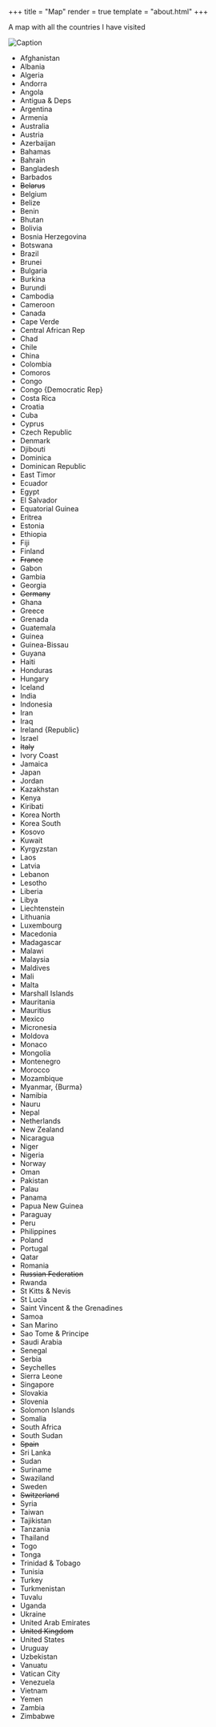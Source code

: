 
+++
title = "Map"
render = true
template = "about.html"
+++

A map with all the countries I have visited

![Caption](./map/FinalMap.svg)

- Afghanistan
- Albania
- Algeria
- Andorra
- Angola
- Antigua & Deps
- Argentina
- Armenia
- Australia
- Austria
- Azerbaijan
- Bahamas
- Bahrain
- Bangladesh
- Barbados
- ~~Belarus~~
- Belgium
- Belize
- Benin
- Bhutan
- Bolivia
- Bosnia Herzegovina
- Botswana
- Brazil
- Brunei
- Bulgaria
- Burkina
- Burundi
- Cambodia
- Cameroon
- Canada
- Cape Verde
- Central African Rep
- Chad
- Chile
- China
- Colombia
- Comoros
- Congo
- Congo {Democratic Rep}
- Costa Rica
- Croatia
- Cuba
- Cyprus
- Czech Republic
- Denmark
- Djibouti
- Dominica
- Dominican Republic
- East Timor
- Ecuador
- Egypt
- El Salvador
- Equatorial Guinea
- Eritrea
- Estonia
- Ethiopia
- Fiji
- Finland
- ~~France~~
- Gabon
- Gambia
- Georgia
- ~~Germany~~
- Ghana
- Greece
- Grenada
- Guatemala
- Guinea
- Guinea-Bissau
- Guyana
- Haiti
- Honduras
- Hungary
- Iceland
- India
- Indonesia
- Iran
- Iraq
- Ireland {Republic}
- Israel
- ~~Italy~~
- Ivory Coast
- Jamaica
- Japan
- Jordan
- Kazakhstan
- Kenya
- Kiribati
- Korea North
- Korea South
- Kosovo
- Kuwait
- Kyrgyzstan
- Laos
- Latvia
- Lebanon
- Lesotho
- Liberia
- Libya
- Liechtenstein
- Lithuania
- Luxembourg
- Macedonia
- Madagascar
- Malawi
- Malaysia
- Maldives
- Mali
- Malta
- Marshall Islands
- Mauritania
- Mauritius
- Mexico
- Micronesia
- Moldova
- Monaco
- Mongolia
- Montenegro
- Morocco
- Mozambique
- Myanmar, {Burma}
- Namibia
- Nauru
- Nepal
- Netherlands
- New Zealand
- Nicaragua
- Niger
- Nigeria
- Norway
- Oman
- Pakistan
- Palau
- Panama
- Papua New Guinea
- Paraguay
- Peru
- Philippines
- Poland
- Portugal
- Qatar
- Romania
- ~~Russian Federation~~
- Rwanda
- St Kitts & Nevis
- St Lucia
- Saint Vincent & the Grenadines
- Samoa
- San Marino
- Sao Tome & Principe
- Saudi Arabia
- Senegal
- Serbia
- Seychelles
- Sierra Leone
- Singapore
- Slovakia
- Slovenia
- Solomon Islands
- Somalia
- South Africa
- South Sudan
- ~~Spain~~
- Sri Lanka
- Sudan
- Suriname
- Swaziland
- Sweden
- ~~Switzerland~~
- Syria
- Taiwan
- Tajikistan
- Tanzania
- Thailand
- Togo
- Tonga
- Trinidad & Tobago
- Tunisia
- Turkey
- Turkmenistan
- Tuvalu
- Uganda
- Ukraine
- United Arab Emirates
- ~~United Kingdom~~
- United States
- Uruguay
- Uzbekistan
- Vanuatu
- Vatican City
- Venezuela
- Vietnam
- Yemen
- Zambia
- Zimbabwe
